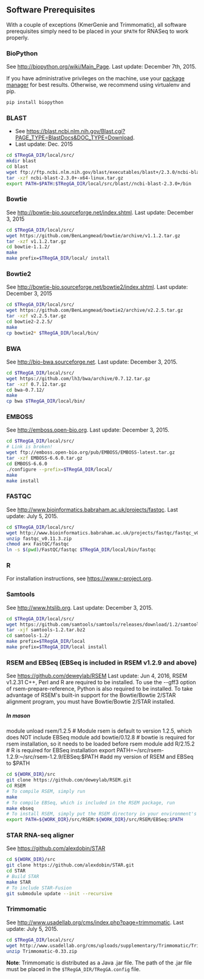 ## Software Prerequisites
With a couple of exceptions (KmerGenie and Trimmomatic), all software prerequisites simply need to be placed in your `$PATH` for RNASeq to work properly.

### BioPython

See http://biopython.org/wiki/Main_Page.
Last update: December 7th, 2015.

If you have administrative privileges on the machine, use your [package manager](http://biopython.org/wiki/Download#Packages) for best results.
Otherwise, we recommend using virtualenv and pip.

```bash
pip install biopython
```

### BLAST

* See https://blast.ncbi.nlm.nih.gov/Blast.cgi?PAGE_TYPE=BlastDocs&DOC_TYPE=Download.
* Last update: Dec. 2015

```bash
cd $TRegGA_DIR/local/src/
mkdir blast
cd blast
wget ftp://ftp.ncbi.nlm.nih.gov/blast/executables/blast+/2.3.0/ncbi-blast-2.3.0+-x64-linux.tar.gz
tar -xzf ncbi-blast-2.3.0+-x64-linux.tar.gz
export PATH=$PATH:$TRegGA_DIR/local/src/blast//ncbi-blast-2.3.0+/bin
```

### Bowtie

See http://bowtie-bio.sourceforge.net/index.shtml.
Last update: December 3, 2015

```bash
cd $TRegGA_DIR/local/src/
wget https://github.com/BenLangmead/bowtie/archive/v1.1.2.tar.gz
tar -xzf v1.1.2.tar.gz
cd bowtie-1.1.2/
make
make prefix=$TRegGA_DIR/local/ install
```

### Bowtie2

See http://bowtie-bio.sourceforge.net/bowtie2/index.shtml.
Last update: December 3, 2015

```bash
cd $TRegGA_DIR/local/src/
wget https://github.com/BenLangmead/bowtie2/archive/v2.2.5.tar.gz
tar -xzf v2.2.5.tar.gz
cd bowtie2-2.2.5/
make
cp bowtie2* $TRegGA_DIR/local/bin/
```

### BWA

See http://bio-bwa.sourceforge.net.
Last update: December 3, 2015.

```bash
cd $TRegGA_DIR/local/src/
wget https://github.com/lh3/bwa/archive/0.7.12.tar.gz
tar -xzf 0.7.12.tar.gz
cd bwa-0.7.12/
make
cp bwa $TRegGA_DIR/local/bin/
```

### EMBOSS

See http://emboss.open-bio.org.
Last update: December 3, 2015.

```bash
cd $TRegGA_DIR/local/src/
# Link is broken!
wget ftp://emboss.open-bio.org/pub/EMBOSS/EMBOSS-latest.tar.gz
tar -xzf EMBOSS-6.6.0.tar.gz
cd EMBOSS-6.6.0
./configure --prefix=$TRegGA_DIR/local/
make
make install
```

### FASTQC

See http://www.bioinformatics.babraham.ac.uk/projects/fastqc.
Last update: July 5, 2015.

```bash
cd $TRegGA_DIR/local/src/
wget http://www.bioinformatics.babraham.ac.uk/projects/fastqc/fastqc_v0.11.3.zip
unzip fastqc_v0.11.3.zip
chmod a+x FastQC/fastqc
ln -s $(pwd)/FastQC/fastqc $TRegGA_DIR/local/bin/fastqc
```


### R

For installation instructions, see https://www.r-project.org.

### Samtools

See http://www.htslib.org.
Last update: December 3, 2015.

```bash
cd $TRegGA_DIR/local/src/
wget https://github.com/samtools/samtools/releases/download/1.2/samtools-1.2.tar.bz2
tar -xjf samtools-1.2.tar.bz2
cd samtools-1.2/
make prefix=$TRegGA_DIR/local
make prefix=$TRegGA_DIR/local install
```

### RSEM and EBSeq (EBSeq is included in RSEM v1.2.9 and above)

See https://github.com/deweylab/RSEM
Last update: Jun 4, 2016, RSEM v1.2.31
C++, Perl and R are required to be installed.
To use the --gff3 option of rsem-prepare-reference, Python is also required to be installed.
To take advantage of RSEM's built-in support for the Bowtie/Bowtie 2/STAR alignment program, you must have Bowtie/Bowtie 2/STAR installed.
 
##### In mason
module unload rsem/1.2.5 # Module rsem is default to version 1.2.5, which does NOT include EBSeq
module add bowtie/0.12.8 # bowtie is required for rsem installation, so it needs to be loaded before rsem
module add R/2.15.2 # R is required for EBSeq installation
export PATH=~/src/rsem-1.2.9:~/src/rsem-1.2.9/EBSeq:$PATH #add my version of RSEM and EBSeq to $PATH

```bash
cd ${WORK_DIR}/src
git clone https://github.com/deweylab/RSEM.git
cd RSEM
# To compile RSEM, simply run
make
# To compile EBSeq, which is included in the RSEM package, run
make ebseq
# To install RSEM, simply put the RSEM directory in your environment's PATH variable.
export PATH=${WORK_DIR}/src/RSEM:${WORK_DIR}/src/RSEM/EBSeq:$PATH

```

### STAR RNA-seq aligner

See https://github.com/alexdobin/STAR

```bash
cd ${WORK_DIR}/src
git clone https://github.com/alexdobin/STAR.git
cd STAR
# Build STAR
make STAR
# To include STAR-Fusion
git submodule update --init --recursive

```
### Trimmomatic

See http://www.usadellab.org/cms/index.php?page=trimmomatic.
Last update: July 5, 2015.

```bash
cd $TRegGA_DIR/local/src/
wget http://www.usadellab.org/cms/uploads/supplementary/Trimmomatic/Trimmomatic-0.33.zip
unzip Trimmomatic-0.33.zip
```

**Note**: Trimmomatic is distributed as a Java .jar file.
The path of the .jar file must be placed in the `$TRegGA_DIR/TRegGA.config` file.
